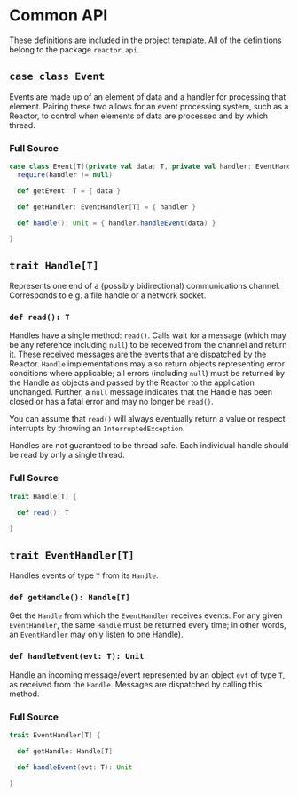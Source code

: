 # Common API 


These definitions are included in the project template. All of the definitions belong to the package `reactor.api`.

## `case class Event`

Events are made up of an element of data and a handler for processing that element. Pairing these two allows for an event processing system, such as a Reactor, to control when elements of data are processed and by which thread.

### Full Source
```scala
case class Event[T](private val data: T, private val handler: EventHandler[T]) {
  require(handler != null)

  def getEvent: T = { data }

  def getHandler: EventHandler[T] = { handler }

  def handle(): Unit = { handler.handleEvent(data) }

}
```

## `trait Handle[T]`

Represents one end of a (possibly bidirectional) communications channel. Corresponds to e.g. a file handle or a network socket.

### `def read(): T`
Handles have a single method: `read()`. Calls wait for a message (which may be any reference including `null`) to be received from the channel and return it. These received messages are the events that are dispatched by the Reactor. `Handle` implementations may also return objects representing error conditions where applicable; all errors (including `null`) must be returned by the Handle as objects and passed by the Reactor to the application unchanged. Further, a `null` message indicates that the Handle has been closed or has a fatal error and may no longer be `read()`.

You can assume that `read()` will always eventually return a value or respect interrupts by throwing an `InterruptedException`.

Handles are not guaranteed to be thread safe. Each individual handle should be read by only a single thread.

### Full Source
```scala
trait Handle[T] {

  def read(): T

}
```

## `trait EventHandler[T]`

Handles events of type `T` from its `Handle`. 

### `def getHandle(): Handle[T]`

Get the `Handle` from which the `EventHandler` receives events. For any given `EventHandler`, the same `Handle` must be returned every time; in other words, an `EventHandler` may only listen to one Handle).

### `def handleEvent(evt: T): Unit`

Handle an incoming message/event represented by an object `evt` of type `T`, as received from the `Handle`. Messages are dispatched by calling this method.

### Full Source
```scala
trait EventHandler[T] {

  def getHandle: Handle[T]

  def handleEvent(evt: T): Unit

}
```
